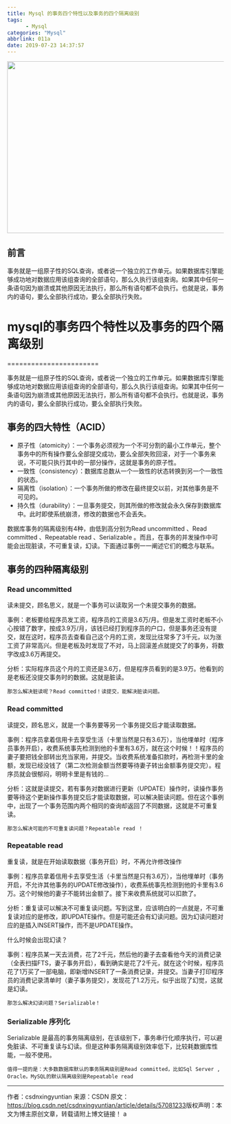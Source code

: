 ```yaml
---
title: Mysql 的事务四个特性以及事务的四个隔离级别
tags: 
	  - Mysql
categories: "Mysql"
abbrlink: 011a
date: 2019-07-23 14:37:57
---
```



<img src="https://timgsa.baidu.com/timg?image&quality=80&size=b9999_10000&sec=1563878149907&di=d54d657f25322e307ee5dadeb164a1c9&imgtype=0&src=http%3A%2F%2Fimg.draveness.me%2Fmysql.png" style="width:900px;height:400px" />

## 前言

事务就是一组原子性的SQL查询，或者说一个独立的工作单元。如果数据库引擎能够成功地对数据应用该组查询的全部语句，那么久执行该组查询。如果其中任何一条语句因为崩溃或其他原因无法执行，那么所有语句都不会执行。也就是说，事务内的语句，要么全部执行成功，要么全部执行失败。

<!--less-->

# mysql的事务四个特性以及事务的四个隔离级别
=======================

事务就是一组原子性的SQL查询，或者说一个独立的工作单元。如果数据库引擎能够成功地对数据应用该组查询的全部语句，那么久执行该组查询。如果其中任何一条语句因为崩溃或其他原因无法执行，那么所有语句都不会执行。也就是说，事务内的语句，要么全部执行成功，要么全部执行失败。

事务的四大特性（ACID）
-------------

- 原子性（atomicity）：一个事务必须视为一个不可分割的最小工作单元，整个事务中的所有操作要么全部提交成功，要么全部失败回滚，对于一个事务来说，不可能只执行其中的一部分操作，这就是事务的原子性。
- 一致性（consistency）：数据库总数从一个一致性的状态转换到另一个一致性的状态。
- 隔离性（isolation）：一个事务所做的修改在最终提交以前，对其他事务是不可见的。
- 持久性（durability）：一旦事务提交，则其所做的修改就会永久保存到数据库中。此时即使系统崩溃，修改的数据也不会丢失。

数据库事务的隔离级别有4种，由低到高分别为Read uncommitted 、Read committed 、Repeatable read 、Serializable 。而且，在事务的并发操作中可能会出现脏读，不可重复读，幻读。下面通过事例一一阐述它们的概念与联系。

事务的四种隔离级别
---------

### Read uncommitted

读未提交，顾名思义，就是一个事务可以读取另一个未提交事务的数据。

事例：老板要给程序员发工资，程序员的工资是3.6万/月。但是发工资时老板不小心按错了数字，按成3.9万/月，该钱已经打到程序员的户口，但是事务还没有提交，就在这时，程序员去查看自己这个月的工资，发现比往常多了3千元，以为涨工资了非常高兴。但是老板及时发现了不对，马上回滚差点就提交了的事务，将数字改成3.6万再提交。

分析：实际程序员这个月的工资还是3.6万，但是程序员看到的是3.9万。他看到的是老板还没提交事务时的数据。这就是脏读。

`那怎么解决脏读呢？Read committed！读提交，能解决脏读问题。`

### Read committed

读提交，顾名思义，就是一个事务要等另一个事务提交后才能读取数据。

事例：程序员拿着信用卡去享受生活（卡里当然是只有3.6万），当他埋单时（程序员事务开启），收费系统事先检测到他的卡里有3.6万，就在这个时候！！程序员的妻子要把钱全部转出充当家用，并提交。当收费系统准备扣款时，再检测卡里的金额，发现已经没钱了（第二次检测金额当然要等待妻子转出金额事务提交完）。程序员就会很郁闷，明明卡里是有钱的…

分析：这就是读提交，若有事务对数据进行更新（UPDATE）操作时，读操作事务要等待这个更新操作事务提交后才能读取数据，可以解决脏读问题。但在这个事例中，出现了一个事务范围内两个相同的查询却返回了不同数据，这就是不可重复读。

`那怎么解决可能的不可重复读问题？Repeatable read ！`

### Repeatable read

重复读，就是在开始读取数据（事务开启）时，不再允许修改操作

事例：程序员拿着信用卡去享受生活（卡里当然是只有3.6万），当他埋单时（事务开启，不允许其他事务的UPDATE修改操作），收费系统事先检测到他的卡里有3.6万。这个时候他的妻子不能转出金额了。接下来收费系统就可以扣款了。

分析：重复读可以解决不可重复读问题。写到这里，应该明白的一点就是，不可重复读对应的是修改，即UPDATE操作。但是可能还会有幻读问题。因为幻读问题对应的是插入INSERT操作，而不是UPDATE操作。

什么时候会出现幻读？

事例：程序员某一天去消费，花了2千元，然后他的妻子去查看他今天的消费记录（全表扫描FTS，妻子事务开启），看到确实是花了2千元，就在这个时候，程序员花了1万买了一部电脑，即新增INSERT了一条消费记录，并提交。当妻子打印程序员的消费记录清单时（妻子事务提交），发现花了1.2万元，似乎出现了幻觉，这就是幻读。

`那怎么解决幻读问题？Serializable！`

### Serializable 序列化

Serializable 是最高的事务隔离级别，在该级别下，事务串行化顺序执行，可以避免脏读、不可重复读与幻读。但是这种事务隔离级别效率低下，比较耗数据库性能，一般不使用。

`值得一提的是：大多数数据库默认的事务隔离级别是Read committed，比如Sql Server , Oracle。MySQL的默认隔离级别是Repeatable read`

- - - - - -

作者：csdnxingyuntian 来源：CSDN 原文：<https://blog.csdn.net/csdnxingyuntian/article/details/57081233>版权声明：本文为博主原创文章，转载请附上博文链接！
a